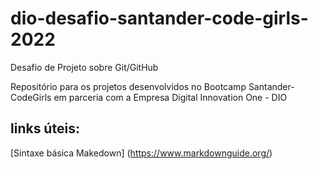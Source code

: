 # dio-desafio-santander-code-girls-2022
Desafio de Projeto sobre Git/GitHub

Repositório para os projetos desenvolvidos no Bootcamp Santander-CodeGirls em parceria com a Empresa Digital Innovation One - DIO

## links úteis:
[Sintaxe básica Makedown] (https://www.markdownguide.org/)


